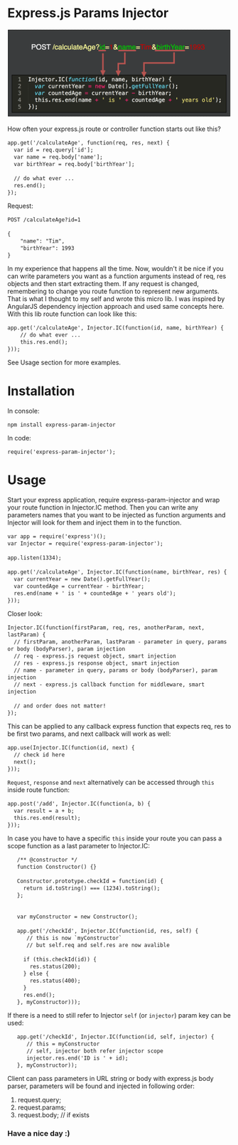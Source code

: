

# Express.js Params Injector

![doc image](./doc.png)

How often your express.js route or controller function starts out like this?

    app.get('/calculateAge', function(req, res, next) {
      var id = req.query['id'];
      var name = req.body['name'];
      var birthYear = req.body['birthYear'];
       
      // do what ever ...
      res.end();
    });

Request:

    POST /calculateAge?id=1
    
    {
        "name": "Tim",
        "birthYear": 1993
    }

In my experience that happens all the time. Now, wouldn't it be nice if you can write parameters you want as a function arguments instead of req, res objects and then start extracting them. If any request is changed, remembering to change you route function to represent new arguments.
That is what I thought to my self and wrote this micro lib. I was inspired by AngularJS dependency injection approach and used same concepts here. With this lib route function can look like this:

    app.get('/calculateAge', Injector.IC(function(id, name, birthYear) {
        // do what ever ...
        this.res.end();
    }));
    
See Usage section for more examples.

# Installation

In console:

    npm install express-param-injector
  
In code:

    require('express-param-injector');
  
  
# Usage

Start your express application, require express-param-injector and wrap your route function in Injector.IC method.
Then you can write any parameters names that you want to be injected as function arguments and Injector will look for them and inject them in to the function.

    var app = require('express')();
    var Injector = require('express-param-injector');
  
    app.listen(1334);
  
    app.get('/calculateAge', Injector.IC(function(name, birthYear, res) {
      var currentYear = new Date().getFullYear();
      var countedAge = currentYear - birthYear;
      res.end(name + ' is ' + countedAge + ' years old');
    }));
  
Closer look:

    Injector.IC(function(firstParam, req, res, anotherParam, next, lastParam) {
      // firstParam, anotherParam, lastParam - parameter in query, params or body (bodyParser), param injection
      // req - express.js request object, smart injection
      // res - express.js response object, smart injection
      // name - parameter in query, params or body (bodyParser), param injection
      // next - express.js callback function for middleware, smart injection
    
      // and order does not matter!
    });

This can be applied to any callback express function that expects req, res to be first two params, and next callback will work as well:

    app.use(Injector.IC(function(id, next) {
      // check id here
      next();
    }));

`Request`, `response` and `next` alternatively can be accessed through `this` inside route function:

    app.post('/add', Injector.IC(function(a, b) {
      var result = a + b;
      this.res.end(result);  
    }));
 
 In case you have to have a specific `this` inside your route you can pass a scope function as a last parameter to Injector.IC:
 
       /** @constructor */
       function Constructor() {}
   
       Constructor.prototype.checkId = function(id) {
         return id.toString() === (1234).toString();
       };
   
   
       var myConstructor = new Constructor();
       
       app.get('/checkId', Injector.IC(function(id, res, self) {
          // this is now `myConstructor`
          // but self.req and self.res are now avalible 
          
         if (this.checkId(id)) {
           res.status(200);
         } else {
           res.status(400);
         }
         res.end();
       }, myConstructor)));
       
If there is a need to still refer to Injector `self` (or `injector`) param key can be used:

       app.get('/checkId', Injector.IC(function(id, self, injector) {
          // this = myConstructor
          // self, injector both refer injector scope
          injector.res.end('ID is ' + id);
       }, myConstructor));
 
 Client can pass parameters in URL string or body with express.js body parser, parameters will be found and injected in following order:
 
 1. request.query;
 2. request.params;
 3. request.body; // if exists
 
### Have a nice day :)


 
 
 